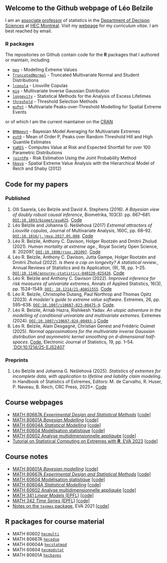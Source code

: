 ## Welcome to the Github webpage of Léo Belzile

I am an [associate professor](https://www.hec.ca/en/profs/leo.belzile.html) of statistics in the [Department of Decision Sciences](https://www.hec.ca/mqg/) at [HEC Montréal](https://www.hec.ca/). Visit my [webpage](https://lbelzile.bitbucket.io/) for my *curriculum vitae*. I am best reached by email.

### **R** packages

The repositories on Github contain code for the **R** packages that I authored or maintain, including

- [`mev`](https://github.com/lbelzile/mev) - Modelling Extreme Values
- [`TruncatedNormal`](https://github.com/lbelzile/TruncatedNormal) - Truncated Multivariate Normal and Student Distributions
- [`lcopula`](https://github.com/lbelzile/lcopula) - Liouville Copulas
- [`mig`](https://github.com/lbelzile/mig) - Multivariate Inverse Gaussian Distribution
- [`longevity`](https://github.com/lbelzile/longevity) - Statistical Methods for the Analysis of Excess Lifetimes
- [`threshold`](https://github.com/lbelzile/threshold) - Threshold Selection Methods
- [`mvPot`](https://github.com/lbelzile/mvPot) - Multivariate Peaks-over-Threshold Modelling for Spatial Extreme Events

or of which I am the current maintainer on the [CRAN](https://cran.r-project.org/)
  
- [`BMAmevt`](https://github.com/lbelzile/BMAmevt) - Bayesian Model Averaging for Multivariate Extremes
- [`evt0`](https://github.com/lbelzile/evt0) - Mean of Order P, Peaks over Random Threshold Hill and High Quantile Estimates
- [`VaRES`](https://github.com/lbelzile/VaRES) - Computes Value at Risk and Expected Shortfall for over 100 Parametric Distributions
- [`jointPm`](https://github.com/lbelzile/jointPM) - Risk Estimation Using the Joint Probability Method
- [`hkevp`](https://github.com/lbelzile/hkevp) - Spatial Extreme Value Analysis with the Hierarchical Model of Reich and Shaby (2012)

## Code for my papers

### Published

1.  Olli Saarela, Léo Belzile and David A. Stephens (2016). *A Bayesian view of doubly robust causal inference*, Biometrika, 103(3): pp. 667–681. [`DOI:10.1093/biomet/asw025`](https://doi.org/10.1093/biomet/asw025). [Code](https://github.com/lbelzile/psdr)
2. Léo Belzile and Johanna G. Nešlehová (2017) *Extremal attractors of Liouville copulas*, Journal of Multivariate Analysis, 160C, pp. 68–92. [`DOI:10.1016/j.jmva.2017.05.008`](https://doi.org/10.1016/j.jmva.2017.05.008). [Code](https://github.com/lbelzile/ealc)
3. Léo R. Belzile, Anthony C. Davison, Holger Rootzén and Dmitrii Zholud (2021). *Human mortality at extreme age.*, Royal Society Open Science, 8: 202097, [`DOI:10.1098/rsos.202097`](https://doi.org/10.1098/rsos.202097). [Code](https://github.com/lbelzile/supercentenarian)
4.  Léo R. Belzile, Anthony C. Davison, Jutta Gampe, Holger Rootzén and Dmitrii Zholud (2022). *Is there a cap on longevity? A statistical review.*, Annual Reviews of Statistics and its Application, (9), 18, pp. 1–25. [`DOI:10.1146/annurev-statistics-040120-025426`](https://doi.org/10.1146/annurev-statistics-040120-025426). [Code](https://github.com/lbelzile/supercentenarian)
5.  Léo R. Belzile and Anthony C. Davison (2022). *Improved inference for risk measures of univariate extremes*, Annals of Applied Statistics, 16(3), pp. 1524–1549. [`DOI:
10.1214/21-AOAS1555`](https://doi.org/10.1214/21-AOAS1555). [Code](https://github.com/lbelzile/hoa-extremes)
6.  Léo R. Belzile, Christophe Dutang, Paul Northrop and Thomas Opitz (2023). *A modeler's guide to extreme value software*. Extremes,  26, pp. 595–638. [`DOI:10.1007/s10687-023-00475-9`](https://doi.org/10.1007/s10687-023-00475-9). [Code](https://github.com/lbelzile/Extremes-software-review).
7. Léo R. Belzile, Arnab Hazra, Rishikesh Yadav. *An utopic adventure in the modelling of conditional univariate and multivariate extremes*. Extremes (2024). [`DOI:10.1007/s10687-024-00493-1`](https://doi.org/10.1007/s10687-024-00493-1) [Code](https://github.com/lbelzile/EVA2023-data-challenge)
8. Léo R. Belzile, Alain Desgagné, Christian Genest and Frédéric Ouimet (2025). *Normal approximations for the multivariate inverse Gaussian distribution and asymmetric kernel smoothing on d-dimensional half-spaces*. [Code](https://github.com/lbelzile/mig-kernel), Electronic Journal of Statistics, 19, pp. 1–54. [`DOI:10.1214/25-EJS2407](https://doi.org/10.1214/25-EJS2407)

### Preprints

1. Léo Belzile and Johanna G. Nešlehová (2025). *Statistics of extremes for incomplete data, with application to lifetime and liability claim modeling*. In Handbook of Statistics of Extremes, Editors: M. de Carvalho, R. Huser, P. Naveau, B. Reich, CRC Press, 2025+. [Code](https://github.com/lbelzile/Handbook-SoE-ch31)


## Course webpages

- [MATH 80667A *Experimental Design and Statistical Methods*](https://lbelzile.github.io/experimental) [[code]](https://github.com/lbelzile/experimental)
- [MATH 80601A *Bayesian Modelling*](https://lbelzile.github.io/bayesmod) [[code]](https://github.com/lbelzile/bayesmod)
- [MATH 60604A *Statistical Modelling*](https://lbelzile.github.io/statmod/) [[code]](https://github.com/lbelzile/statmod)
- [MATH 60604 Modélisation statistique](https://lbelzile.github.io/modstat/) [[code]](https://github.com/lbelzile/modstat)
- [MATH 60602 Analyse multidimensionnelle appliquée](https://lbelzile.github.io/multi/) [[code]](https://github.com/lbelzile/multi)
- [Tutorial on Statistical Computing on Extremes with **R**, EVA 2023](https://lbelzile.github.io/EVA2023-Rtutorial/) [[code]](https://github.com/lbelzile/EVA2023-Rtutorial/)

## Course notes

- [MATH 80601A *Bayesian modelling*](https://lbelzile.github.io/MATH80601A) [[code]](https://github.com/lbelzile/MATH80601A)
- [MATH 80667A *Experimental Design and Statistical Methods*](https://lbelzile.github.io/math80667a) [[code]](https://github.com/lbelzile/math80667a)
- [MATH 60604 Modélisation statistique](https://lbelzile.github.io/math60604) [[code]](https://github.com/lbelzile/math60604)
- [MATH 60604A *Statistical Modelling*](https://lbelzile.github.io/math60604a) [[code]](https://github.com/lbelzile/math60604a)
- [MATH 60602 Analyse multidimensionnelle appliquée](https://lbelzile.github.io/math60602) [[code]](https://github.com/lbelzile/math60602)
- [MATH 341 *Linear Models* (EPFL)](https://lbelzile.github.io/lineaRmodels) [[code]](https://github.com/lbelzile/lineaRmodels)
- [MATH 342 *Time Series* (EPFL)](https://lbelzile.github.io/timeseRies) [[code]](https://github.com/lbelzile/timeseRies)
- [Notes on the `texmex` package](https://lbelzile.github.io/texmexIntro/), EVA 2021 [[code]](https://github.com/lbelzile/texmexIntro)



## **R** packages for course material

- MATH 60602 [`hecmulti`](https://github.com/lbelzile/hecmulti)
- MATH 80667A [`hecedsm`](https://github.com/lbelzile/hecedsm)
- MATH 60604A [`hecstatmod`](https://github.com/lbelzile/hecstatmod)
- MATH 60604 [`hecmodstat`](https://github.com/lbelzile/hecmodstat)
- MATH 80601A [`hecbayes`](https://github.com/lbelzile/hecbayes)

<!--
**lbelzile/lbelzile** is a ✨ _special_ ✨ repository because its `README.md` (this file) appears on your GitHub profile.

Here are some ideas to get you started:

- 🔭 I’m currently working on ...
- 🌱 I’m currently learning ...
- 👯 I’m looking to collaborate on ...
- 🤔 I’m looking for help with ...
- 💬 Ask me about ...
- 📫 How to reach me: ...
- 😄 Pronouns: ...
- ⚡ Fun fact: ...
-->
